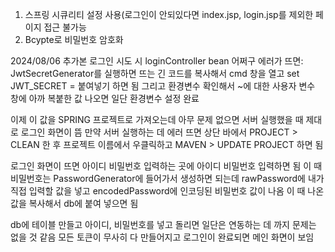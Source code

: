 1. 스프링 시큐리티 설정 사용(로그인이 안되있다면 index.jsp, login.jsp를 제외한 페이지 접근 불가능
2. Bcypte로 비밀번호 암호화

2024/08/06 추가본 
로그인 시도 시 loginController bean 어쩌구 에러가 뜨면:
JwtSecretGenerator를 실행하면 뜨는 긴 코드를 복사해서 cmd 창을 열고 set JWT_SECRET = 붙여넣기 하면 됨 
그리고 환경변수 확인해서 ~에 대한 사용자 변수 창에 아까 복붙한 값 나오면 일단 환경변수 설정 완료 

이제 이 값을 SPRING 프로젝트로 가져오는데 아무 문제 없으면 서버 실행했을 때 제대로 로그인 화면이 뜸 
만약 서버 실행하는 데 에러 뜨면 상단 바에서 PROJECT > CLEAN 한 후 프로젝트 이름에서 우클릭하고 MAVEN > UPDATE PROJECT 하면 됨 

로그인 화면이 뜨면 아이디 비밀번호 입력하는 곳에 아이디 비밀번호 입력하면 됨 
이 때 비밀번호는 PasswordGenerator에 들어가서 생성하면 되는데 rawPassword에 내가 직접 입력할 값을 넣고 
encodedPassword에 인코딩된 비밀번호 값이 나옴 
이 때 나온 값을 복사해서 db에 붙여 넣으면 됨 

db에 테이블 만들고 아이디, 비밀번호를 넣고 돌리면 일단은 연동하는 데 까지 문제는 없을 것 같음 
모든 토큰이 무사히 다 만들어지고 로그인이 완료되면 메인 화면이 보임 
